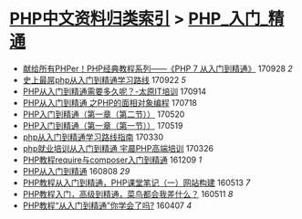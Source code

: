[PHP中文资料归类索引](../README.md) > [PHP_入门_精通](PHP_入门_精通.md)
====
- [献给所有PHPer！PHP经典教程系列——《PHP 7 从入门到精通》](http://jkwz.applinzi.com/ittc/7018306952747287569.html#%E7%8C%AE%E7%BB%99%E6%89%80%E6%9C%89PHPer%EF%BC%81PHP%E7%BB%8F%E5%85%B8%E6%95%99%E7%A8%8B%E7%B3%BB%E5%88%97%E2%80%94%E2%80%94%E3%80%8APHP+7+%E4%BB%8E%E5%85%A5%E9%97%A8%E5%88%B0%E7%B2%BE%E9%80%9A%E3%80%8B) 170928 *2* 
- [史上最屌php从入门到精通学习路线](http://jkwz.applinzi.com/ittc/6996474323223970832.html#%E5%8F%B2%E4%B8%8A%E6%9C%80%E5%B1%8Cphp%E4%BB%8E%E5%85%A5%E9%97%A8%E5%88%B0%E7%B2%BE%E9%80%9A%E5%AD%A6%E4%B9%A0%E8%B7%AF%E7%BA%BF) 170922 *5* 
- [PHP从入门到精通需要多久呢？-太原IT培训](http://jkwz.applinzi.com/ittc/7013156620832605201.html#PHP%E4%BB%8E%E5%85%A5%E9%97%A8%E5%88%B0%E7%B2%BE%E9%80%9A%E9%9C%80%E8%A6%81%E5%A4%9A%E4%B9%85%E5%91%A2%EF%BC%9F-%E5%A4%AA%E5%8E%9FIT%E5%9F%B9%E8%AE%AD) 170914  
- [PHP从入门到精通 之PHP的面相对象编程](http://jkwz.applinzi.com/ittc/6991596061800793105.html#PHP%E4%BB%8E%E5%85%A5%E9%97%A8%E5%88%B0%E7%B2%BE%E9%80%9A+%E4%B9%8BPHP%E7%9A%84%E9%9D%A2%E7%9B%B8%E5%AF%B9%E8%B1%A1%E7%BC%96%E7%A8%8B) 170718  
- [PHP入门到精通（第一章（第二节））](http://jkwz.applinzi.com/ittc/6969869596709356548.html#PHP%E5%85%A5%E9%97%A8%E5%88%B0%E7%B2%BE%E9%80%9A%EF%BC%88%E7%AC%AC%E4%B8%80%E7%AB%A0%EF%BC%88%E7%AC%AC%E4%BA%8C%E8%8A%82%EF%BC%89%EF%BC%89) 170520  
- [PHP入门到精通（第一章（第一节））](http://jkwz.applinzi.com/ittc/6969509489110680581.html#PHP%E5%85%A5%E9%97%A8%E5%88%B0%E7%B2%BE%E9%80%9A%EF%BC%88%E7%AC%AC%E4%B8%80%E7%AB%A0%EF%BC%88%E7%AC%AC%E4%B8%80%E8%8A%82%EF%BC%89%EF%BC%89) 170519  
- [php从入门到精通学习路线指南](http://jkwz.applinzi.com/ittc/6950768752055550981.html#php%E4%BB%8E%E5%85%A5%E9%97%A8%E5%88%B0%E7%B2%BE%E9%80%9A%E5%AD%A6%E4%B9%A0%E8%B7%AF%E7%BA%BF%E6%8C%87%E5%8D%97) 170330  
- [php就业培训从入门到精通 宇晨PHP高端培训](http://jkwz.applinzi.com/ittc/6949485187921609733.html#php%E5%B0%B1%E4%B8%9A%E5%9F%B9%E8%AE%AD%E4%BB%8E%E5%85%A5%E9%97%A8%E5%88%B0%E7%B2%BE%E9%80%9A+%E5%AE%87%E6%99%A8PHP%E9%AB%98%E7%AB%AF%E5%9F%B9%E8%AE%AD) 170326  
- [PHP教程require与composer入门到精通](http://jkwz.applinzi.com/ittc/6909661492177011717.html#PHP%E6%95%99%E7%A8%8Brequire%E4%B8%8Ecomposer%E5%85%A5%E9%97%A8%E5%88%B0%E7%B2%BE%E9%80%9A) 161209 *1* 
- [PHP从入门到精通](http://jkwz.applinzi.com/ittc/6864079963367670789.html#PHP%E4%BB%8E%E5%85%A5%E9%97%A8%E5%88%B0%E7%B2%BE%E9%80%9A) 160808 *29* 
- [PHP教程从入门到精通，PHP课堂笔记（一）网站构建](http://jkwz.applinzi.com/ittc/6831614478860682245.html#PHP%E6%95%99%E7%A8%8B%E4%BB%8E%E5%85%A5%E9%97%A8%E5%88%B0%E7%B2%BE%E9%80%9A%EF%BC%8CPHP%E8%AF%BE%E5%A0%82%E7%AC%94%E8%AE%B0%EF%BC%88%E4%B8%80%EF%BC%89%E7%BD%91%E7%AB%99%E6%9E%84%E5%BB%BA) 160513 *7* 
- [PHP教程入门，高级到精通，菜鸟都会我差什么？](http://jkwz.applinzi.com/ittc/6830898806140699653.html#PHP%E6%95%99%E7%A8%8B%E5%85%A5%E9%97%A8%EF%BC%8C%E9%AB%98%E7%BA%A7%E5%88%B0%E7%B2%BE%E9%80%9A%EF%BC%8C%E8%8F%9C%E9%B8%9F%E9%83%BD%E4%BC%9A%E6%88%91%E5%B7%AE%E4%BB%80%E4%B9%88%EF%BC%9F) 160511 *8* 
- [PHP教程“从入门到精通”你学会了吗?](http://jkwz.applinzi.com/ittc/6818271545356977156.html#PHP%E6%95%99%E7%A8%8B%E2%80%9C%E4%BB%8E%E5%85%A5%E9%97%A8%E5%88%B0%E7%B2%BE%E9%80%9A%E2%80%9D%E4%BD%A0%E5%AD%A6%E4%BC%9A%E4%BA%86%E5%90%97%3F) 160407 *4* 
